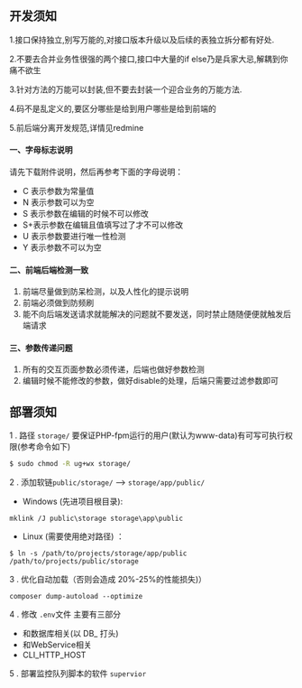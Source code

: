 ## 开发须知
1.接口保持独立,别写万能的,对接口版本升级以及后续的表独立拆分都有好处.

2.不要去合并业务性很强的两个接口,接口中大量的if else乃是兵家大忌,解耦到你痛不欲生

3.针对方法的万能可以封装,但不要去封装一个迎合业务的万能方法.

4.码不是乱定义的,要区分哪些是给到用户哪些是给到前端的

5.前后端分离开发规范,详情见redmine

#### 一、字母标志说明

请先下载附件说明，然后再参考下面的字母说明：
- C 表示参数为常量值
- N 表示参数可以为空
- S 表示参数在编辑的时候不可以修改
- S+表示参数在编辑且值填写过了才不可以修改
- U 表示参数要进行唯一性检测
- Y 表示参数不可以为空

#### 二、前端后端检测一致

1. 前端尽量做到防呆检测，以及人性化的提示说明 
2. 前端必须做到防频刷
3. 能不向后端发送请求就能解决的问题就不要发送，同时禁止随随便便就触发后端请求

#### 三、参数传递问题

1. 所有的交互页面参数必须传递，后端也做好参数检测
2. 编辑时候不能修改的参数，做好disable的处理，后端只需要过滤参数即可
  
## 部署须知
1 . 路径 `storage/` 要保证PHP-fpm运行的用户(默认为www-data)有可写可执行权限(参考命令如下)
 ```bash
$ sudo chmod -R ug+wx storage/
```
2 . 添加软链`public/storage/` --> `storage/app/public/`
 - Windows (先进项目根目录):
 ```
 mklink /J public\storage storage\app\public
```
 - Linux (需要使用绝对路径) ：
 ```
$ ln -s /path/to/projects/storage/app/public /path/to/projects/public/storage
```

3 . 优化自动加载（否则会造成 20%-25%的性能损失)）

```
composer dump-autoload --optimize
```
4 . 修改 `.env`文件 主要有三部分
 - 和数据库相关(以 DB_ 打头)
 - 和WebService相关 
 - CLI_HTTP_HOST 

5 . 部署监控队列脚本的软件 `supervior`
